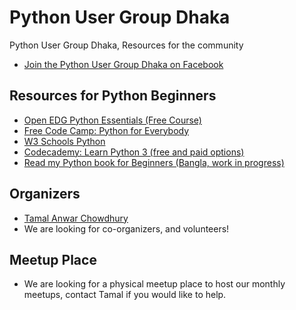 # Python User Group Dhaka
Python User Group Dhaka, Resources for the community

- <a href="https://fb.com/groups/pythondhaka" target="_blank">Join the Python User Group Dhaka on Facebook</a>

## Resources for Python Beginners

- <a href="https://edube.org/study/pe1" target="_blank">Open EDG Python Essentials (Free Course)</a>
- <a href="https://www.freecodecamp.org/learn/python-for-everybody/" target="_blank">Free Code Camp: Python for Everybody</a>
- <a href="https://www.w3schools.com/python/" target="_blank">W3 Schools Python</a>
- [Codecademy: Learn Python 3 (free and paid options)](https://www.codecademy.com/learn/learn-python-3)
- <a href="https://tamalchowdhury.com/pybook" target="_blank">Read my Python book for Beginners (Bangla, work in progress)</a>

## Organizers

- <a href="https://wiki.python.org/moin/TamalChowdhury" target="_blank">Tamal Anwar Chowdhury</a>
- We are looking for co-organizers, and volunteers!

## Meetup Place
- We are looking for a physical meetup place to host our monthly meetups, contact Tamal if you would like to help.

